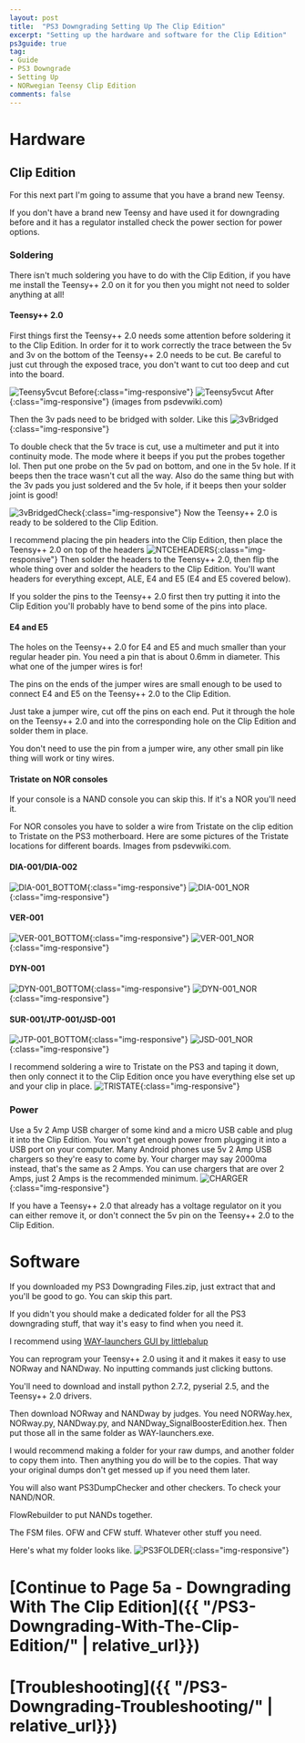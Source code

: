 ```yaml
---
layout: post
title:  "PS3 Downgrading Setting Up The Clip Edition"
excerpt: "Setting up the hardware and software for the Clip Edition"
ps3guide: true
tag:
- Guide
- PS3 Downgrade
- Setting Up
- NORwegian Teensy Clip Edition
comments: false
---
```

# Hardware
## Clip Edition

For this next part I'm going to assume that you have a brand new Teensy.

If you don't have a brand new Teensy and have used it for downgrading before and it has a regulator installed check the power section for power options.

### Soldering

There isn't much soldering you have to do with the Clip Edition,
if you have me install the Teensy++ 2.0 on it for you then you might not need to solder anything at all!

#### Teensy++ 2.0

First things first the Teensy++ 2.0 needs some attention before soldering it to the Clip Edition.
In order for it to work correctly the trace between the 5v and 3v on the bottom of the Teensy++ 2.0 needs to be cut. Be careful to just cut through the exposed trace, you don't want to cut too deep and cut into the board.

![Teensy5vcut Before](/assets/img/Teensy5vcutBefore.png){:class="img-responsive"}
![Teensy5vcut After](/assets/img/Teensy5vcutAfter.png){:class="img-responsive"}
(images from psdevwiki.com)

Then the 3v pads need to be bridged with solder. Like this
![3vBridged](/assets/img/3vBridged.jpg){:class="img-responsive"}

To double check that the 5v trace is cut, use a multimeter and put it into continuity mode. The mode where it beeps if you put the probes together lol. Then put one probe on the 5v pad on bottom, and one in the 5v hole. If it beeps then the trace wasn't cut all the way. Also do the same thing but with the 3v pads you just soldered and the 5v hole, if it beeps then your solder joint is good!

![3vBridgedCheck](/assets/img/3vBridgedCheck.jpg){:class="img-responsive"}
Now the Teensy++ 2.0 is ready to be soldered to the Clip Edition.

I recommend placing the pin headers into the Clip Edition, then place the Teensy++ 2.0 on top of the headers
![NTCEHEADERS](/assets/img/NTCEHEADERS.jpg){:class="img-responsive"}
Then solder the headers to the Teensy++ 2.0, then flip the whole thing over and solder the headers to the Clip Edition. You'll want headers for everything except, ALE, E4 and E5 (E4 and E5 covered below).

If you solder the pins to the Teensy++ 2.0 first then try putting it into the Clip Edition you'll probably have to bend some of the pins into place.

#### E4 and E5

The holes on the Teensy++ 2.0 for E4 and E5 and much smaller than your regular header pin. You need a pin that is about 0.6mm in diameter.
This what one of the jumper wires is for!

The pins on the ends of the jumper wires are small enough to be used to connect E4 and E5 on the Teensy++ 2.0 to the Clip Edition.

Just take a jumper wire, cut off the pins on each end.
Put it through the hole on the Teensy++ 2.0 and into the corresponding hole on the Clip Edition and solder them in place.

You don't need to use the pin from a jumper wire, any other small pin like thing will work or tiny wires.

#### Tristate on NOR consoles

If your console is a NAND console you can skip this. If it's a NOR you'll need it.

For NOR consoles you have to solder a wire from Tristate on the clip edition to Tristate on the PS3 motherboard. Here are some pictures of the Tristate locations for different boards. Images from psdevwiki.com.

#### DIA-001/DIA-002

![DIA-001_BOTTOM](/assets/img/DIA-001_BOTTOM.jpg){:class="img-responsive"}
![DIA-001_NOR](/assets/img/DIA-001_NOR.jpg){:class="img-responsive"}

#### VER-001

![VER-001_BOTTOM](/assets/img/VER-001_BOTTOM.jpg){:class="img-responsive"}
![VER-001_NOR](/assets/img/VER-001_NOR.jpg){:class="img-responsive"}

#### DYN-001

![DYN-001_BOTTOM](/assets/img/DYN-001_BOTTOM.jpg){:class="img-responsive"}
![DYN-001_NOR](/assets/img/DYN-001_NOR.jpg){:class="img-responsive"}

#### SUR-001/JTP-001/JSD-001

![JTP-001_BOTTOM](/assets/img/JTP-001_BOTTOM.jpg){:class="img-responsive"}
![JSD-001_NOR](/assets/img/JSD-001_NOR.png){:class="img-responsive"}

I recommend soldering a wire to Tristate on the PS3 and taping it down, then only connect it to the Clip Edition once you have everything else set up and your clip in place.
![TRISTATE](/assets/img/TRISTATE.jpg){:class="img-responsive"}

### Power

Use a 5v 2 Amp USB charger of some kind and a micro USB cable and plug it into the Clip Edition.
You won't get enough power from plugging it into a USB port on your computer. Many Android phones use 5v 2 Amp USB chargers so they're easy to come by.
Your charger may say 2000ma instead, that's the same as 2 Amps. You can use chargers that are over 2 Amps, just 2 Amps is the recommended minimum.
![CHARGER](/assets/img/CHARGER.jpg){:class="img-responsive"}

If you have a Teensy++ 2.0 that already has a voltage regulator on it you can either remove it, or don't connect the 5v pin on the Teensy++ 2.0 to the Clip Edition.

# Software

If you downloaded my PS3 Downgrading Files.zip, just extract that and you'll be good to go. You can skip this part.

If you didn't you should make a dedicated folder for all the PS3 downgrading stuff, that way it's easy to find when you need it.

I recommend using [WAY-launchers GUI by littlebalup](https://github.com/littlebalup/WAY-launchers)

You can reprogram your Teensy++ 2.0 using it and it makes it easy to use NORway and NANDway.
No inputting commands just clicking buttons.

You'll need to download and install python 2.7.2, pyserial 2.5, and the Teensy++ 2.0 drivers.

Then download NORway and NANDway by judges.
You need NORWay.hex, NORway.py, NANDway.py, and NANDway_SignalBoosterEdition.hex.
Then put those all in the same folder as WAY-launchers.exe.

I would recommend making a folder for your raw dumps, and another folder to copy them into. Then anything you do will be to the copies.
That way your original dumps don't get messed up if you need them later.

You will also want PS3DumpChecker and other checkers. To check your NAND/NOR.

FlowRebuilder to put NANDs together.

The FSM files. OFW and CFW stuff. Whatever other stuff you need.

Here's what my folder looks like.
![PS3FOLDER](/assets/img/PS3FOLDER.PNG){:class="img-responsive"}


# [Continue to Page 5a - Downgrading With The Clip Edition]({{ "/PS3-Downgrading-With-The-Clip-Edition/" | relative_url}})
# [Troubleshooting]({{ "/PS3-Downgrading-Troubleshooting/" | relative_url}})